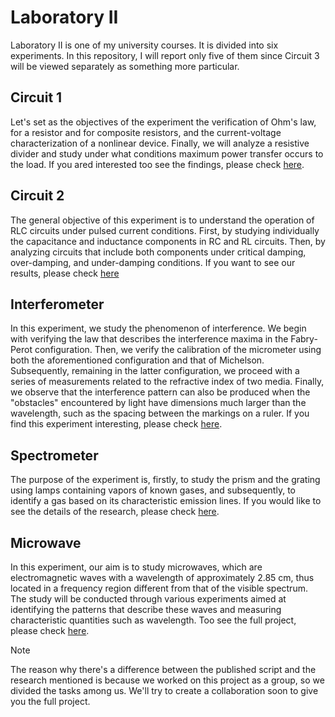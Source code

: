 # Laboratory II
Laboratory II is one of my university courses. It is divided into six experiments. In this repository, I will report only five of them since Circuit 3 will be viewed separately as something more particular.

## Circuit 1
Let's set as the objectives of the experiment the verification of Ohm's law, for a resistor and for composite resistors, and the current-voltage characterization of a nonlinear device. Finally, we will analyze a resistive divider and study under what conditions maximum power transfer occurs to the load. If you ared interested too see the findings, please check [here]().

## Circuit 2
The general objective of this experiment is to understand the operation of RLC circuits under pulsed current conditions. First, by studying individually the capacitance and inductance components in RC and RL circuits. Then, by analyzing circuits that include both components under critical damping, over-damping, and under-damping conditions. If you want to see our results, please check [here]()

## Interferometer
In this experiment, we study the phenomenon of interference. We begin with verifying the law that describes the interference maxima in the Fabry-Perot configuration. Then, we verify the calibration of the micrometer using both the aforementioned configuration and that of Michelson. Subsequently, remaining in the latter configuration, we proceed with a series of measurements related to the refractive index of two media. Finally, we observe that the interference pattern can also be produced when the "obstacles" encountered by light have dimensions much larger than the wavelength, such as the spacing between the markings on a ruler. 
If you find this experiment interesting, please check [here]().

## Spectrometer
The purpose of the experiment is, firstly, to study the prism and the grating using lamps containing vapors of known gases, and subsequently, to identify a gas based on its characteristic emission lines.
If you would like to see the details of the research, please check [here]().

## Microwave
In this experiment, our aim is to study microwaves, which are electromagnetic waves with a wavelength of approximately 2.85 cm, thus located in a frequency region different from that of the visible spectrum. The study will be conducted through various experiments aimed at identifying the patterns that describe these waves and measuring characteristic quantities such as wavelength.
Too see the full project, please check [here]().


>[!NOTE]
>The reason why there's a difference between the published script and the research mentioned is because we worked on this project as a group, so we divided the tasks among us. We'll try to create a collaboration soon to give you the full project.
